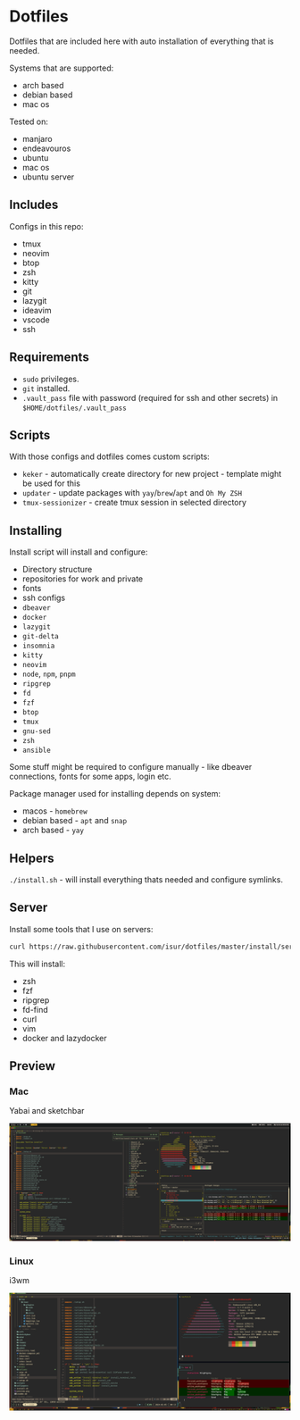 # Dotfiles

Dotfiles that are included here with auto installation of everything that is needed.

Systems that are supported:

- arch based
- debian based
- mac os

Tested on:

- manjaro
- endeavouros
- ubuntu
- mac os
- ubuntu server

## Includes

Configs in this repo:

- tmux
- neovim
- btop
- zsh
- kitty
- git
- lazygit
- ideavim
- vscode
- ssh

## Requirements

- `sudo` privileges.
- `git` installed.
- `.vault_pass` file with password (required for ssh and other secrets) in `$HOME/dotfiles/.vault_pass`

## Scripts

With those configs and dotfiles comes custom scripts:

- `keker` - automatically create directory for new project - template might be used for this
- `updater` - update packages with `yay`/`brew`/`apt` and `Oh My ZSH`
- `tmux-sessionizer` - create tmux session in selected directory

## Installing

Install script will install and configure:

- Directory structure
- repositories for work and private
- fonts
- ssh configs
- `dbeaver`
- `docker`
- `lazygit`
- `git-delta`
- `insomnia`
- `kitty`
- `neovim`
- `node`, `npm`, `pnpm`
- `ripgrep`
- `fd`
- `fzf`
- `btop`
- `tmux`
- `gnu-sed`
- `zsh`
- `ansible`

Some stuff might be required to configure manually - like dbeaver connections, fonts for some apps, login etc.

Package manager used for installing depends on system:

- macos - `homebrew`
- debian based - `apt` and `snap`
- arch based - `yay`

## Helpers

`./install.sh` - will install everything thats needed and configure symlinks.

## Server

Install some tools that I use on servers:

```sh
curl https://raw.githubusercontent.com/isur/dotfiles/master/install/server.sh | sh
```

This will install:
- zsh
- fzf
- ripgrep
- fd-find
- curl
- vim
- docker and lazydocker

## Preview

### Mac
Yabai and sketchbar

![Preview](./preview.png)

### Linux
i3wm

![Preview](./i3wm.png)

